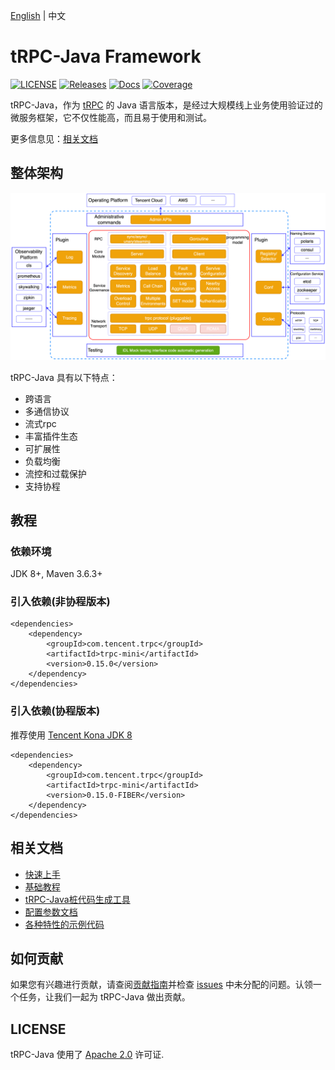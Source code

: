 [English](README.md) | 中文

# tRPC-Java Framework

[![LICENSE](https://img.shields.io/badge/license-Apache--2.0-green.svg)](https://github.com/trpc-group/trpc-java/blob/main/LICENSE)
[![Releases](https://img.shields.io/github/release/trpc.group/trpc-java.svg?style=flat-square)](https://github.com/trpc-group/trpc-java/releases)
[![Docs](https://img.shields.io/badge/docs-latest-green)](https://github.com/trpc-group/trpc-java/tree/main/docs/)
[![Coverage](https://codecov.io/gh/trpc.group/trpc-java/branch/main/graph/badge.svg)](https://app.codecov.io/gh/trpc.group/trpc-java/tree/main)

tRPC-Java，作为 [tRPC](https://github.com/trpc-group/trpc) 的 Java
语言版本，是经过大规模线上业务使用验证过的微服务框架，它不仅性能高，而且易于使用和测试。

更多信息见：[相关文档](#2)

## 整体架构

![架构图](.resources/overall.png)

tRPC-Java 具有以下特点：

- 跨语言
- 多通信协议
- 流式rpc
- 丰富插件生态
- 可扩展性
- 负载均衡
- 流控和过载保护
- 支持协程

## 教程

### 依赖环境

JDK 8+, Maven 3.6.3+

### 引入依赖(非协程版本)

```pom
<dependencies>
    <dependency>
        <groupId>com.tencent.trpc</groupId>
        <artifactId>trpc-mini</artifactId>
        <version>0.15.0</version>
    </dependency>
</dependencies>
```

### 引入依赖(协程版本)

推荐使用 [Tencent Kona JDK 8](https://github.com/Tencent/TencentKona-8)

```pom
<dependencies>
    <dependency>
        <groupId>com.tencent.trpc</groupId>
        <artifactId>trpc-mini</artifactId>
        <version>0.15.0-FIBER</version>
    </dependency>
</dependencies>
```

<h2 id="2">相关文档</h2>

- [快速上手](/docs/zh/1.quick_start.md)
- [基础教程](/docs/zh/2.basic_tutorial.md)
- [tRPC-Java桩代码生成工具](/docs/zh/3.protobuf_stub_plugin.md)
- [配置参数文档](/docs/zh/4.configuration.md)
- [各种特性的示例代码](https://github.com/trpc-group/trpc-java-examples)

## 如何贡献

如果您有兴趣进行贡献，请查阅[贡献指南](CONTRIBUTING.md)并检查 [issues](https://github.com/trpc-group/trpc-java/issues)
中未分配的问题。认领一个任务，让我们一起为 tRPC-Java 做出贡献。

## LICENSE

tRPC-Java 使用了 [Apache 2.0](LICENSE) 许可证.